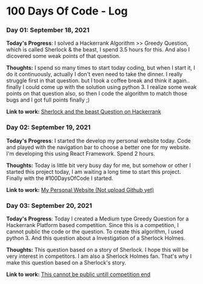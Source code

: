 # 100 Days Of Code - Log

### Day 01: September 18, 2021

**Today's Progress**: I solved a Hackerrank Algorithm >> Greedy Question, which is called Sherlock & the beast, I spend 3.5 hours for this. And also I dicovered some weak points of that question. 

**Thoughts:** I spend so many times to start today coding, but when I start it, I do it continuously, actually I don't even need to take the dinner. I really struggle first in that question. but I took a coffee break and think it again.. finally I could come up with the solution using python 3. I realize some weak points on that question also, so then I code the algorithm to match those bugs and I got full points finally ;) 

**Link to work:** [Sherlock and the beast Question on Hackerrank](https://www.hackerrank.com/challenges/sherlock-and-the-beast/problem?h_r=profile)

### Day 02: September 19, 2021

**Today's Progress**: I started the develop my personal website today. Code and played with the navigation bar to choose a better one for my website. I'm developing this using React Framework. Spend 2 hours.

**Thoughts:** Today is little bit very busy day for me, but somehow or other I started this project today, I am waiting a long time to start this project. Finally with the #100DaysOfCode I started. 

**Link to work:** [My Personal Website (Not upload Github yet)](https://www.twitter.com/GayanKodX)

### Day 03: September 20, 2021

**Today's Progress**: Today I created a Medium type Greedy Question for a Hackerrank Platform based competition. Since this is a competition, I cannot public the code or the question. To create this algorithm, I used python 3. And this question about a Investigation of a Sherlock Holmes. 

**Thoughts:** This question based on a story of Sherlock. I hope this will be very interest in competitors. I am also a Sherlock Holmes fan. That's why I make this question based on a Sherlock's story. 

**Link to work:** [This cannot be public untill competition end](https://www.twitter.com/GayanKodX)
